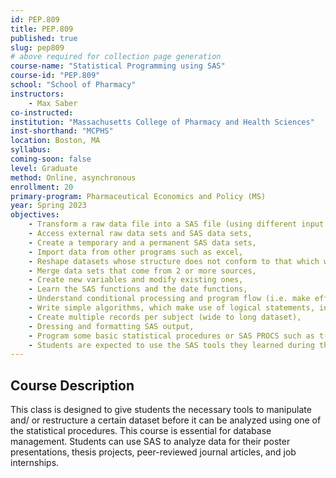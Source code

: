 ```yaml
---
id: PEP.809
title: PEP.809
published: true
slug: pep809
# above required for collection page generation
course-name: "Statistical Programming using SAS"
course-id: "PEP.809"
school: "School of Pharmacy"
instructors: 
    - Max Saber
co-instructed: 
institution: "Massachusetts College of Pharmacy and Health Sciences"
inst-shorthand: "MCPHS"
location: Boston, MA
syllabus: 
coming-soon: false
level: Graduate
method: Online, asynchronous
enrollment: 20
primary-program: Pharmaceutical Economics and Policy (MS)
year: Spring 2023
objectives: 
    - Transform a raw data file into a SAS file (using different input styles) which is ready for analysis by the SAS statistical procedures,
    - Access external raw data sets and SAS data sets,
    - Create a temporary and a permanent SAS data sets,
    - Import data from other programs such as excel,
    - Reshape datasets whose structure does not conform to that which will be needed for a certain analysis,
    - Merge data sets that come from 2 or more sources,
    - Create new variables and modify existing ones,
    - Learn the SAS functions and the date functions,
    - Understand conditional processing and program flow (i.e. make effective use of the if-then-else statements),
    - Write simple algorithms, which make use of logical statements, in conjunction with standard programming tools, such as DO LOOPS and ARRAYS,
    - Create multiple records per subject (wide to long dataset),
    - Dressing and formatting SAS output,
    - Program some basic statistical procedures or SAS PROCS such as t-tests, ANOVA, chi-square tests, correlation, linear regression, logistic regression, and Cox proportional hazards model, and
    - Students are expected to use the SAS tools they learned during this course, apply them using different data sets, and write their own SAS programs to answer a specific hypothesis they need to test.
---
```


## Course Description

This class is designed to give students the necessary tools to manipulate and/ or restructure a certain dataset before it can be analyzed using one of the statistical procedures. This course is essential for database management. Students can use SAS to analyze data for their poster presentations, thesis projects, peer-reviewed journal articles, and job internships.
